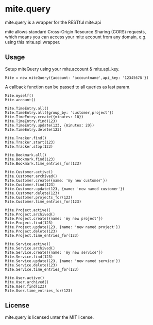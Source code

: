 mite.query
============

mite.query is a wrapper for the RESTful mite.api

mite allows standard Cross-Origin Resource Sharing (CORS) requests, which means
you can access your mite account from any domain, e.g. using this mite.api wrapper.

Usage
-------

Setup miteQuery using your mite.account & mite.api_key.

    Mite = new miteQuery({account: 'accountname',api_key: '12345678'})

A callback function can be passed to all queries as last param.

    Mite.myself()
    Mite.account()

    Mite.TimeEntry.all()
    Mite.TimeEntry.all({group_by: 'customer,project'})
    Mite.TimeEntry.create({minutes: 10})
    Mite.TimeEntry.find(123)
    Mite.TimeEntry.update(123, {minutes: 20})
    Mite.TimeEntry.delete(123)

    Mite.Tracker.find()
    Mite.Tracker.start(123)
    Mite.Tracker.stop(123)

    Mite.Bookmark.all()
    Mite.Bookmark.find(123)
    Mite.Bookmark.time_entries_for(123)

    Mite.Customer.active()
    Mite.Customer.archived()
    Mite.Customer.create({name: 'my new customer'})
    Mite.Customer.find(123)
    Mite.Customer.update(123, {name: 'new named customer'})
    Mite.Customer.delete(123)
    Mite.Customer.projects_for(123)
    Mite.Customer.time_entries_for(123)

    Mite.Project.active()
    Mite.Project.archived()
    Mite.Project.create({name: 'my new project'})
    Mite.Project.find(123)
    Mite.Project.update(123, {name: 'new named project'})
    Mite.Project.delete(123)
    Mite.Project.time_entries_for(123)

    Mite.Service.active()
    Mite.Service.archived()
    Mite.Service.create({name: 'my new service'})
    Mite.Service.find(123)
    Mite.Service.update(123, {name: 'new named service'})
    Mite.Service.delete(123)
    Mite.Service.time_entries_for(123)

    Mite.User.active()
    Mite.User.archived()
    Mite.User.find(123)
    Mite.User.time_entries_for(123)

License
-------

mite.query is licensed unter the MIT license.